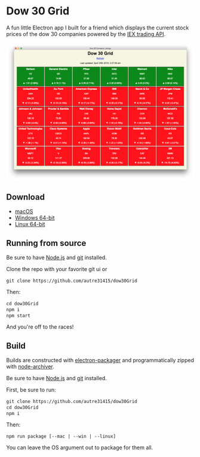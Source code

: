 # Dow 30 Grid

A fun little Electron app I built for a friend which displays the current stock prices of the dow 30 companies powered by the [IEX trading API](https://iextrading.com/developer/docs/).

![Look at how exciting these squares are! 😁](https://raw.githubusercontent.com/Autre31415/dow30Grid/master/images/dow30Grid.png "Look how exciting these squares are! 😁")

## Download

- [macOS](https://github.com/Autre31415/dow30Grid/releases/download/v0.1.7/Dow.30.Grid-darwin-x64.zip)
- [Windows 64-bit](https://github.com/Autre31415/dow30Grid/releases/download/v0.1.7/Dow.30.Grid-win32-x64.zip)
- [Linux 64-bit](https://github.com/Autre31415/dow30Grid/releases/download/v0.1.7/Dow.30.Grid-linux-x64.zip)

## Running from source

Be sure to have [Node.js](https://nodejs.org) and [git](https://git-scm.com) installed.

Clone the repo with your favorite git ui or

```
git clone https://github.com/autre31415/dow30Grid
```

Then:

```
cd dow30Grid
npm i
npm start
```

And you're off to the races!

## Build

Builds are constructed with [electron-packager](https://github.com/maxogden/electron-packager) and programmatically zipped with [node-archiver](https://github.com/archiverjs/node-archiver).

Be sure to have [Node.js](https://nodejs.org) and [git](https://git-scm.com) installed.

First, be sure to run:

```
git clone https://github.com/autre31415/dow30Grid
cd dow30Grid
npm i
```

Then:

```
npm run package [--mac | --win | --linux]
```

You can leave the OS argument out to package for them all.

